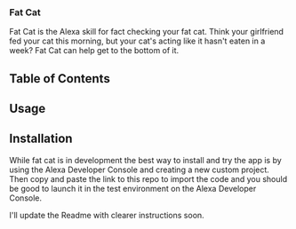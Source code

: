 ### Fat Cat

Fat Cat is the Alexa skill for fact checking your fat cat.  Think your girlfriend fed your cat this morning, but your cat's acting like it hasn't eaten in a week?  Fat Cat can help get to the bottom of it.

## Table of Contents

## Usage

## Installation

While fat cat is in development the best way to install and try the app is by using the Alexa Developer Console and creating a new custom project.  Then copy and paste the link to this repo to import the code and you should be good to launch it in the test environment on the Alexa Developer Console.

I'll update the Readme with clearer instructions soon.


